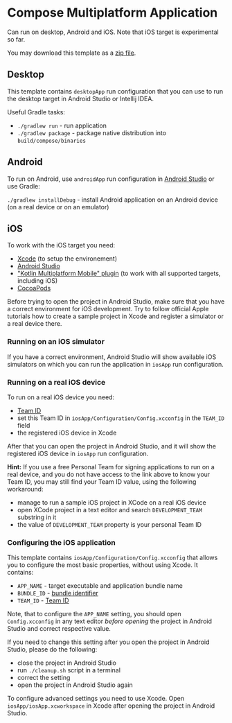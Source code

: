 # Compose Multiplatform Application

Сan run on desktop, Android and iOS.
Note that iOS target is experimental so far.

You may download this template as a [zip file](../archives/multiplatform-template.zip). 

## Desktop
This template contains  `desktopApp` run configuration that you can use to run the desktop target in Android Studio or Intellij IDEA.

Useful Gradle tasks:
- `./gradlew run` - run application
- `./gradlew package` - package native distribution into `build/compose/binaries`

## Android
To run on Android, use `androidApp` run configuration in [Android Studio](https://developer.android.com/studio)
or use Gradle:

`./gradlew installDebug` - install Android application on an Android device (on a real device or on an emulator)

## iOS

To work with the iOS target you need:
- [Xcode](https://developer.apple.com/xcode/) (to setup the environement)
- [Android Studio](https://developer.android.com/studio)
- ["Kotlin Multiplatform Mobile" plugin](https://plugins.jetbrains.com/plugin/14936-kotlin-multiplatform-mobile) (to work with all supported targets, including iOS)
- [CocoaPods](https://kotlinlang.org/docs/native-cocoapods.html)

Before trying to open the project in Android Studio, make sure that you have a correct environment for iOS development. 
Try to follow official Apple tutorials how to create a sample project in Xcode 
and register a simulator or a real device there.

### Running on an iOS simulator

If you have a correct environment, Android Studio will show available iOS simulators on which you can run the application
in `iosApp` run configuration.

### Running on a real iOS device

To run on a real iOS device you need:
- [Team ID](https://developer.apple.com/help/account/manage-your-team/locate-your-team-id/#:~:text=A%20Team%20ID%20is%20a,developer%20in%20App%20Store%20Connect.)
- set this Team ID in `iosApp/Configuration/Config.xcconfig` in the `TEAM_ID` field
- the registered iOS device in Xcode

After that you can open the project in Android Studio, and it will show the registered iOS device in `iosApp` 
run configuration.

**Hint:**
If you use a free Personal Team for signing applications to run on a real device, 
and you do not have access to the link above to know your Team ID, you may still find your Team ID value,
using the following workaround:
- manage to run a sample iOS project in XCode on a real iOS device 
- open XCode project in a text editor and search `DEVELOPMENT_TEAM` substring in it
- the value of `DEVELOPMENT_TEAM` property is your personal Team ID


### Configuring the iOS application

This template contains `iosApp/Configuration/Config.xcconfig` that allows you to configure the most basic properties, without using Xcode. It contains:
- `APP_NAME` - target executable and application bundle name
- `BUNDLE_ID` - [bundle identifier](https://developer.apple.com/documentation/bundleresources/information_property_list/cfbundleidentifier#discussion)
- `TEAM_ID` - [Team ID](https://developer.apple.com/help/account/manage-your-team/locate-your-team-id/#:~:text=A%20Team%20ID%20is%20a,developer%20in%20App%20Store%20Connect.)

Note, that to configure the `APP_NAME` setting, you should open `Config.xcconfig` in any text editor *before opening* the project in Android Studio and correct respective value.

If you need to change this setting after you open the project in Android Studio, please do the following:
- close the project in Android Studio
- run `./cleanup.sh` script in a terminal
- correct the setting
- open the project in Android Studio again

To configure advanced settings you need to use Xcode. Open `iosApp/iosApp.xcworkspace` in Xcode after opening the project in Android Studio.
